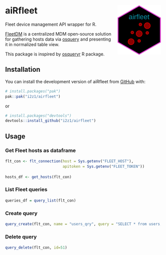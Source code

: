 
<!-- README.md is generated from README.Rmd. Please edit that file -->

# aiRfleet <img src="man/figures/hex.png" width="140px" height="160px" align="right" style="padding-left:10px;" />

<!-- badges: start -->
<!-- badges: end -->

Fleet device management API wrapper for R.

[FleetDM](https://fleetdm.com/) is a centralized MDM open-source
solution for gathering hosts data via [osquery](https://osquery.io/) and
presenting it in normalized table view.

This package is inspired by
[osqueryr](https://github.com/hrbrmstr/osqueryr) R package.

## Installation

You can install the development version of aiRfleet from
[GitHub](https://github.com/) with:

``` r
# install.packages("pak")
pak::pak("i2z1/airfleet")
```

or

``` r
# install.packages("devtools")
devtools::install_github("i2z1/airfleet")
```

## Usage

### Get Fleet hosts as dataframe

``` r
flt_con <- flt_connection(host = Sys.getenv("FLEET_HOST"),
                          apitoken = Sys.getenv("FLEET_TOKEN"))

hosts_df <- get_hosts(flt_con)
```

### List Fleet queries

``` r
queries_df = query_list(flt_con)
```

### Create query

``` r
query_create(flt_con, name = "users_qry", query = "SELECT * from users;")
```

### Delete query

``` r
query_delete(flt_con, id=51)
```
